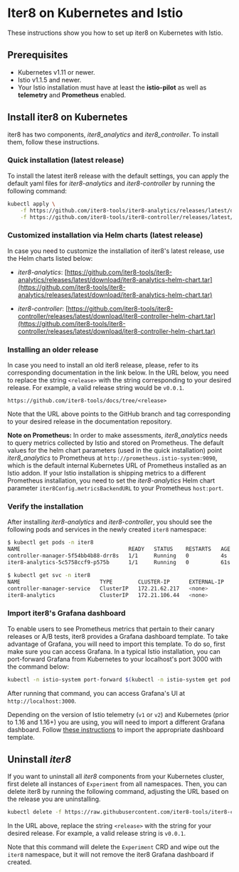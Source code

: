 # Iter8 on Kubernetes and Istio

These instructions show you how to set up iter8 on Kubernetes with Istio.

## Prerequisites

* Kubernetes v1.11 or newer.
* Istio v1.1.5 and newer.
* Your Istio installation must have at least the **istio-pilot** as well as **telemetry** and **Prometheus** enabled.

## Install iter8 on Kubernetes

iter8 has two components, _iter8_analytics_ and _iter8_controller_. To install them, follow these instructions.

### Quick installation (latest release)

To install the latest iter8 release with the default settings, you can apply the default yaml files for _iter8-analytics_ and _iter8-controller_ by running the following command:

```bash
kubectl apply \
    -f https://github.com/iter8-tools/iter8-analytics/releases/latest/download/iter8-analytics.yaml \
    -f https://github.com/iter8-tools/iter8-controller/releases/latest/download/iter8-controller.yaml
```

### Customized installation via Helm charts (latest release)

In case you need to customize the installation of iter8's latest release, use the Helm charts listed below:

* _iter8-analytics_: [https://github.com/iter8-tools/iter8-analytics/releases/latest/download/iter8-analytics-helm-chart.tar](https://github.com/iter8-tools/iter8-analytics/releases/latest/download/iter8-analytics-helm-chart.tar)

* _iter8-controller_: [https://github.com/iter8-tools/iter8-controller/releases/latest/download/iter8-controller-helm-chart.tar](https://github.com/iter8-tools/iter8-controller/releases/latest/download/iter8-controller-helm-chart.tar)

### Installing an older release

In case you need to install an old iter8 release, please, refer to its corresponding documentation in the link below. In the URL below, you need to replace the string `<release>` with the string corresponding to your desired release. For example, a valid release string would be `v0.0.1`.

```
https://github.com/iter8-tools/docs/tree/<release>
```

Note that the URL above points to the GitHub branch and tag corresponding to your desired release in the documentation repository.

**Note on Prometheus:** In order to make assessments, _iter8_analytics_ needs to query metrics collected by Istio and stored on Prometheus. The default values for the helm chart parameters (used in the quick installation) point _iter8_analytics_ to Prometheus at `http://prometheus.istio-system:9090`, which is the default internal Kubernetes URL of Prometheus installed as an Istio addon. If your Istio installation is shipping metrics to a different Prometheus installation, you need to set the _iter8-analytics_ Helm chart parameter `iter8Config.metricsBackendURL` to your Prometheus `host:port`.

### Verify the installation

After installing _iter8-analytics_ and _iter8-controller_, you should see the following pods and services in the newly created `iter8` namespace:

```bash
$ kubectl get pods -n iter8
NAME                                  READY   STATUS    RESTARTS   AGE
controller-manager-5f54bb4b88-drr8s   1/1     Running   0          4s
iter8-analytics-5c5758ccf9-p575b      1/1     Running   0          61s
```

```bash
$ kubectl get svc -n iter8
NAME                         TYPE        CLUSTER-IP      EXTERNAL-IP   PORT(S)   AGE
controller-manager-service   ClusterIP   172.21.62.217   <none>        443/TCP   20s
iter8-analytics              ClusterIP   172.21.106.44   <none>        80/TCP    76s
```

### Import iter8's Grafana dashboard

To enable users to see Prometheus metrics that pertain to their canary releases or A/B tests, iter8 provides a Grafana dashboard template. To take advantage of Grafana, you will need to import this template. To do so, first make sure you can access Grafana. In a typical Istio installation, you can port-forward Grafana from Kubernetes to your localhost's port 3000 with the command below:

```bash
kubectl -n istio-system port-forward $(kubectl -n istio-system get pod -l app=grafana -o jsonpath='{.items[0].metadata.name}') 3000:3000
```

After running that command, you can access Grafana's UI at `http://localhost:3000`.

Depending on the version of Istio telemetry (`v1` or `v2`) and Kubernetes (prior to 1.16 and 1.16+) you are using, you will need to import a different Grafana dashboard. Follow [these instructions](grafana.md) to import the appropriate dashboard template.

## Uninstall _iter8_

If you want to uninstall all _iter8_ components from your Kubernetes cluster, first delete all instances of `Experiment` from all namespaces. Then, you can delete iter8 by running the following command, adjusting the URL based on the release you are uninstalling.

```bash
kubectl delete -f https://raw.githubusercontent.com/iter8-tools/iter8-controller/<release>/install/iter8-controller.yaml
```

In the URL above, replace the string `<release>` with the string for your desired release. For example, a valid release string is `v0.0.1`.

Note that this command will delete the `Experiment` CRD and wipe out the `iter8` namespace, but it will not remove the iter8 Grafana dashboard if created.
